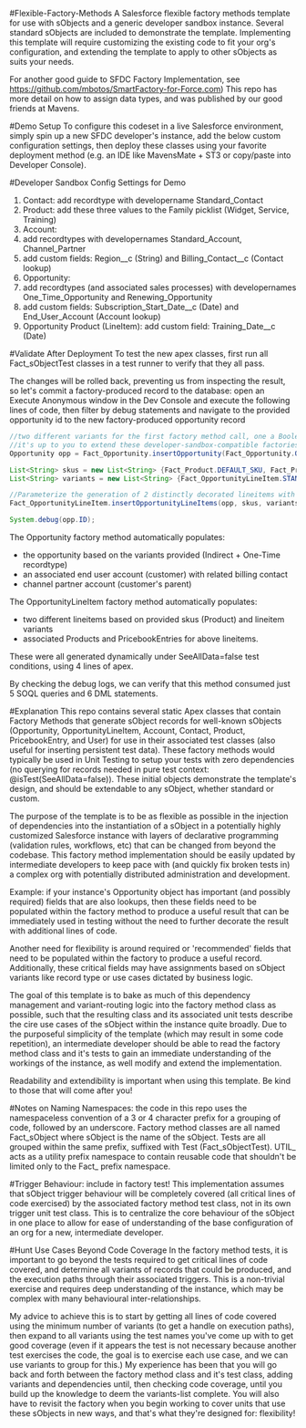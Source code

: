 #Flexible-Factory-Methods
A Salesforce flexible factory methods template for use with sObjects and a generic developer sandbox instance.  Several standard sObjects are included to demonstrate the template.  Implementing this template will require customizing the existing code to fit your org's configuration, and extending the template to apply to other sObjects as suits your needs.  

For another good guide to SFDC Factory Implementation, see https://github.com/mbotos/SmartFactory-for-Force.com)  This repo has more detail on how to assign data types, and was published by our good friends at Mavens.

#Demo Setup
To configure this codeset in a live Salesforce environment, simply spin up a new SFDC developer's instance, add the below custom configuration settings, then deploy these classes using your favorite deployment method (e.g. an IDE like MavensMate + ST3 or copy/paste into Developer Console).

#Developer Sandbox Config Settings for Demo
1. Contact:  add recordtype with developername Standard_Contact
2. Product:  add these three values to the Family picklist (Widget, Service, Training)
3. Account: 
  1. add recordtypes with developernames Standard_Account, Channel_Partner
  2. add custom fields: Region__c (String) and Billing_Contact__c (Contact lookup)
4. Opportunity: 
  1. add recordtypes (and associated sales processes) with developernames One_Time_Opportunity and Renewing_Opportunity
  2. add custom fields: Subscription_Start_Date__c (Date) and End_User_Account (Account lookup)
5. Opportunity Product (LineItem): add custom field: Training_Date__c (Date)

#Validate After Deployment
To test the new apex classes, first run all Fact_sObjectTest classes in a test runner to verify that they all pass.  

The changes will be rolled back, preventing us from inspecting the result, so let's commit a factory-produced record to the database: open an Execute Anonymous window in the Dev Console and execute the following lines of code, then filter by debug statements and navigate to the provided opportunity id to the new factory-produced opportunity record

```java
//two different variants for the first factory method call, one a Boolean representing some desired initial state 
//it's up to you to extend these developer-sandbox-compatible factories to meet your org's sObject complexity level
Opportunity opp = Fact_Opportunity.insertOpportunity(Fact_Opportunity.ONE_TIME_RECORD_TYPE, false);

List<String> skus = new List<String> {Fact_Product.DEFAULT_SKU, Fact_Product.DEFAULT_TRAINING_SKU};
List<String> variants = new List<String> {Fact_OpportunityLineItem.STANDARD_LINEITEM, Fact_OpportunityLineItem.TRAINING_LINEITEM};

//Parameterize the generation of 2 distinctly decorated lineitems with parent opportunity (attachment is automatic), productcode, and the first of what could be several variants to switch internal factory logic on:
Fact_OpportunityLineItem.insertOpportunityLineItems(opp, skus, variants);

System.debug(opp.ID);
```

The Opportunity factory method automatically populates:
+ the opportunity based on the variants provided (Indirect + One-Time recordtype)
+ an associated end user account (customer) with related billing contact
+ channel partner account (customer's parent)

The OpportunityLineItem factory method automatically populates:
+ two different lineitems based on provided skus (Product) and lineitem variants
+ associated Products and PricebookEntries for above lineitems.  
 
These were all generated dynamically under SeeAllData=false test conditions, using 4 lines of apex.

By checking the debug logs, we can verify that this method consumed just 5 SOQL queries and 6 DML statements.

#Explanation
This repo contains several static Apex classes that contain Factory Methods that generate sObject records for well-known sObjects (Opportunity, OpportunityLineItem, Account, Contact, Product, PricebookEntry, and User) for use in their associated test classes (also useful for inserting persistent test data).  These factory methods would typically be used in Unit Testing to setup your tests with zero dependencies (no querying for records needed in pure test context: @isTest(SeeAllData=false)).  These initial objects demonstrate the template's design, and should be extendable to any sObject, whether standard or custom.

The purpose of the template is to be as flexible as possible in the injection of dependencies into the instantiation of a sObject in a potentially highly customized Salesforce instance with layers of declarative programming (validation rules, workflows, etc) that can be changed from beyond the codebase.  This factory method implementation should be easily updated by intermediate developers to keep pace with (and quickly fix broken tests in) a complex org with potentially distributed administration and development.

Example: if your instance's Opportunity object has important (and possibly required) fields that are also lookups, then these fields need to be populated within the factory method to produce a useful result that can be immediately used in testing without the need to further decorate the result with additional lines of code.  

Another need for flexibility is around required or 'recommended' fields that need to be populated within the factory to produce a useful record.   Additionally, these critical fields may have assignments based on sObject variants like record type or use cases dictated by business logic.  

The goal of this template is to bake as much of this dependency management and variant-routing logic into the factory method class as possible, such that the resulting class and its associated unit tests describe the cire use cases of the sObject within the instance quite broadly.  Due to the purposeful simplicity of the template (which may result in some code repetition), an intermediate developer should be able to read the factory method class and it's tests to gain an immediate understanding of the workings of the instance, as well modify and extend the implementation. 

Readability and extendibility is important when using this template.  Be kind to those that will come after you!

#Notes on Naming
Namespaces:  the code in this repo uses the namespaceless convention of a 3 or 4 character prefix for a grouping of code, followed by an underscore.  Factory method classes are all named Fact_sObject where sObject is the name of the sObject.  Tests are all grouped within the same prefix, suffixed with Test (Fact_sObjectTest).  UTIL_ acts as a utility prefix namespace to contain reusable code that shouldn't be limited only to the Fact_ prefix namespace.

#Trigger Behaviour: include in factory test!
This implementation assumes that sObject trigger behaviour will be completely covered (all critical lines of code exercised) by the associated factory method test class, not in its own trigger unit test class.  This is to centralize the core behaviour of the sObject in one place to allow for ease of understanding of the base configuration of an org for a new, intermediate developer.  

#Hunt Use Cases Beyond Code Coverage
In the factory method tests, it is important to go beyond the tests required to get critical lines of code covered, and determine all variants of records that could be produced, and the execution paths through their associated triggers.  This is a non-trivial exercise and requires deep understanding of the instance, which may be complex with many behavioural inter-relationships. 

My advice to achieve this is to start by getting all lines of code covered using the minimum number of variants (to get a handle on execution paths), then expand to all variants using the test names you've come up with to get good coverage (even if it appears the test is not necessary because another test exercises the code, the goal is to exercise each use case, and we can use variants to group for this.)  My experience has been that you will go back and forth between the factory method class and it's test class, adding variants and dependencies until, then checking code coverage, until you build up the knowledge to deem the variants-list complete.  You will also have to revisit the factory when you begin working to cover units that use these sObjects in new ways, and that's what they're designed for: flexibility! 
